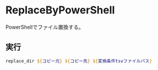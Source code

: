 # ReplaceByPowerShell

PowerShellでファイル置換する。

## 実行

``` powershell
replace_dir ${コピー元} ${コピー先} ${変換条件tsvファイルパス}
```
